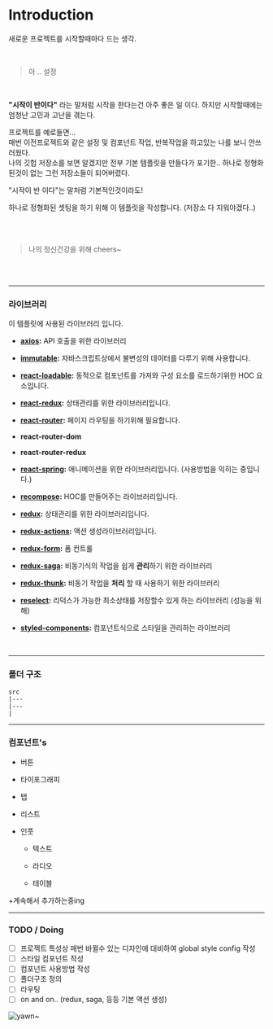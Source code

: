 # Introduction

새로운 프로젝트를 시작할때마다 드는 생각.

<br/>

> 아 .. 설정

<br/>

**"시작이 반이다"** 라는 말처럼 시작을 한다는건 아주 좋은 일 이다.
하지만 시작할때에는 엄청난 고민과 고난을 겪는다.

프로젝트를 예로들면...<br/>
매번 이전프로젝트와 같은 설정 및 컴포넌트 작업, 반복작업을 하고있는 나를 보니 안쓰러웠다.<br/>
나의 깃헙 저장소를 보면 알겠지만 전부 기본 템플릿을 만들다가 포기한.. 하나로 정형화 된것이 없는 그런 저장소들이 되어버렸다.

"시작이 반 이다"는 말처럼 기본적인것이라도! <br/>

하나로 정형화된 셋팅을 하기 위해 이 템플릿을 작성합니다. (저장소 다 지워야겠다..)

<br/>

<br/>

> 나의 정신건강을 위해  cheers~

<br/>

<br/>

------



### 라이브러리 

이 템플릿에 사용된 라이브러리 입니다.

- **[axios](https://github.com/axios/axios):** API 호출을 위한 라이브러리

- **[immutable](https://facebook.github.io/immutable-js/):** 자바스크립트상에서 불변성의 데이터를 다루기 위해 사용합니다.

- **[react-loadable](https://github.com/jamiebuilds/react-loadable):** 동적으로 컴포넌트를 가져와 구성 요소를 로드하기위한 HOC 요소입니다.

- **[react-redux](https://github.com/reactjs/react-redux):** 상태관리를 위한 라이브러리입니다.

- **[react-router](https://github.com/ReactTraining/react-router):** 페이지 라우팅을 하기위해 필요합니다.

- **react-router-dom**

- **react-router-redux**

- **[react-spring](https://github.com/drcmda/react-spring):** 애니메이션을 위한 라이브러리입니다. (사용방법을 익히는 중입니다.)

- **[recompose](https://github.com/acdlite/recompose):** HOC를 만들어주는 라이브러리입니다.

- **[redux](https://github.com/reactjs/redux):** 상태관리를 위한 라이브러리입니다.

- **[redux-actions](https://github.com/redux-utilities/redux-actions):** 액션 생성라이브러리입니다.

- **[redux-form](https://redux-form.com/7.3.0/):** 폼 컨트롤 

- **[redux-saga](https://github.com/redux-saga/redux-saga):** 비동기식의 작업을 쉽게 **관리**하기 위한 라이브러리

- **[redux-thunk](https://github.com/gaearon/redux-thunk):**  비동기 작업을 **처리** 할 때 사용하기 위한 라이브러리

- **[reselect](https://github.com/reduxjs/reselect):** 리덕스가 가능한 최소상태를 저장할수 있게 하는 라이브러리 (성능을 위해)

- **[styled-components](https://github.com/styled-components/styled-components):** 컴포넌트식으로 스타일을 관리하는 라이브러리

  ​



------



### 폴더 구조

```
src
|---
|---
|
```



------



### 컴포넌트's

- 버튼
- 타이포그래피
- 탭
- 리스트


- 인풋

  - 텍스트


  - 라디오
  - 테이블



+계속해서 추가하는중ing





------



### TODO / Doing

- [ ] 프로젝트 특성상 매번 바뀔수 있는 디자인에 대비하여 global style config 작성
- [ ] 스타일 컴포넌트 작성
- [ ] 컴포넌트 사용방법 작성
- [ ] 폴더구조 정의
- [ ] 라우팅
- [ ] on and on.. (redux, saga, 등등 기본 액션 생성)

![yawn~](http://animal.memozee.com/ArchHAN02/1150869870-m.jpg)
